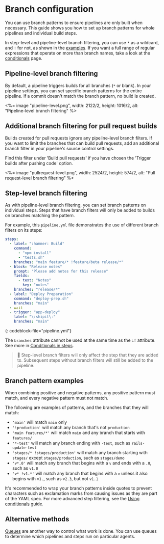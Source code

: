 # Branch configuration

You can use branch patterns to ensure pipelines are only built when necessary. This guide shows you how to set up branch patterns for whole pipelines and individual build steps.

In step-level and pipeline-level branch filtering, you can use `*` as a wildcard, and `!` for not, as shown in the [examples](#branch-pattern-examples). If you want a full range of regular expressions that operate on more than branch names, take a look at the [conditionals](/docs/pipelines/configure/conditionals) page.

## Pipeline-level branch filtering

By default, a pipeline triggers builds for all branches (`*` or blank). In your pipeline settings, you can set specific branch patterns for the entire pipeline. If a commit doesn't match the branch pattern, no build is created.

<%= image "pipeline-level.png", width: 2122/2, height: 1016/2, alt: "Pipeline-level branch filtering" %>

## Additional branch filtering for pull request builds

Builds created for pull requests ignore any pipeline-level branch filters. If you want to limit the branches that can build pull requests, add an additional branch filter in your pipeline's source control settings.

Find this filter under 'Build pull requests' if you have chosen the 'Trigger builds after pushing code' option.

<%= image "pullrequest-level.png", width: 2524/2, height: 574/2, alt: "Pull request-level branch filtering" %>

## Step-level branch filtering

As with pipeline-level branch filtering, you can set branch patterns on individual steps. Steps that have branch filters will only be added to builds on branches matching the pattern.

For example, this `pipeline.yml` file demonstrates the use of different branch filters on its steps:

```yaml
steps:
  - label: ":hammer: Build"
    command:
      - "npm install"
      - "tests.sh"
    branches: "main feature/* !feature/beta release/*"
  - block: "Release notes"
    prompt: "Please add notes for this release"
    fields:
      - text: "Notes"
        key: "notes"
    branches: "release/*"
  - label: "Deploy Preparation"
    command: "deploy-prep.sh"
    branches: "main"
  - wait
  - trigger: "app-deploy"
    label: "\:shipit\:"
    branches: "main"
```
{: codeblock-file="pipeline.yml"}

The `branches` attribute cannot be used at the same time as the `if` attribute. See more in [Conditionals in steps](/docs/pipelines/configure/conditionals#conditionals-in-steps).

> 📘
> Step-level branch filters will only affect the step that they are added to. Subsequent steps without branch filters will still be added to the pipeline.

## Branch pattern examples

When combining positive and negative patterns, any positive pattern must match, and every negative pattern must not match.

The following are examples of patterns, and the branches that they will match:

* `'main'` will match `main` only
* `'!production'` will match any branch that's not `production`
* `'main features/*'` will match `main` and any branch that starts with `features/`
* `'*-test'` will match any branch ending with `-test`, such as `rails-update-test`
* `'stages/* !stages/production'` will match any branch starting with `stages/` except `stages/production`, such as `stages/demo`
* `'v*.0'` will match any branch that begins with a `v` and ends with a `.0`, such as `v1.0`
* `'v* !v1.*'` will match any branch that begins with a `v` unless it also begins with `v1.`, such as `v2.3`, but not `v1.1`

It's recommended to wrap your branch patterns inside quotes to prevent characters such as exclamation marks from causing issues as they are part of the YAML spec.  For more advanced step filtering, see the [Using conditionals](/docs/pipelines/configure/conditionals) guide.

## Alternative methods

[Queues](/docs/agent/v3/queues) are another way to control what work is done. You can use queues to determine which pipelines and steps run on particular agents.
